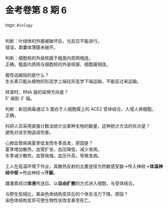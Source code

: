 # 金考卷第 8 期 6

###### tags: `Biology`

判断：叶绿体的外膜被破坏后，光反应不能进行。  
错误，类囊体薄膜未破坏。

判断：细胞核的外层核膜于粗面内质网相连。  
正确，粗面内质网与细胞核的外层核膜、细胞膜相连。

极性运输指的是什么？  
生长素只能从植物的形态学上端往形态学下端运输，不能反过来运输。

转录时，RNA 链的延伸方向是？  
5' 端到 3' 端。

判断：新冠病毒通过 S 蛋白于人细胞膜上的 ACE2 受体结合，入侵人体细胞。  
正确。

科研人员采用直接计数法统计出某种生物的数量，这种统计方法的优点是？  
避免对该生物造成伤害。

心肺血管疾病夏季低发而冬季高发，原因是？  
夏季增加散热，血管扩张，血压降低，减少发病。  
冬季减少散热，血管收缩，血压升高，导致发病。

工人在高温环境下作业，其散热反射的主要途径为热敏感受器->传入神经->**体温神经中枢**->传出神经->**汗腺**。

雌激素经过**体液**传送后，以**自由扩散**的方式进入细胞，与受体结合。

与野生型相比，某染色体结构变异后的个体生活力下降，原因？  
染色体结构变异可使生物性状改变甚至死亡。
